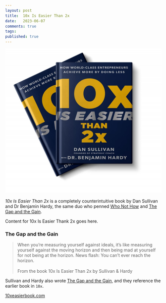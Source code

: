 ```yaml
---
layout: post
title:  10x Is Easier Than 2x
date:   2023-06-07
comments: true
tags: 
published: true
---
```


<a href="/blog/2023/06/01/10x-is-easier-than-2x/"><img src="/images/10x_is_easier_than_2x_sullivan_hardy.jpg" width="600" padding="10" alt="10x Is Easier Than 2x by Dan Sullivan and Dr Benjamin Hardy" title="10x Is Easier Than 2x by Dan Sullivan and Dr Benjamin Hardy" /></a>

_10x Is Easier Than 2x_ is a completely counterintuitive book by Dan Sullivan and Dr Benjamin Hardy, the same duo who penned [Who Not How](/blog/2021/05/29/who-not-how/) and [The Gap and the Gain](/blog/2022/09/29/achieve-more-measure-the-gain/).

<!--more--> 

Content for 10x Is Easier Thank 2x goes here.
 
### The Gap and the Gain

>When you’re measuring yourself against ideals, it’s like measuring yourself against the moving horizon and then being mad at yourself for not being at the horizon. News flash: You can’t ever reach the horizon.<br/>&nbsp;<br/>From the book 10x Is Easier Than 2x by Sullivan & Hardy

Sullivan and Hardy also wrote [The Gap and the Gain](/blog/2022/09/29/achieve-more-measure-the-gain/), and they reference the earlier book in `10x`.

[10xeasierbook.com](https://10xeasierbook.com/)